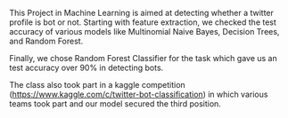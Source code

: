 This Project in Machine Learning is aimed at detecting whether a twitter profile is bot or not. Starting with feature extraction, we checked the test accuracy of various models like Multinomial Naive Bayes, Decision Trees, and Random Forest.

Finally, we chose Random Forest Classifier for the task which gave us an test accuracy over 90% in detecting bots.

The class also took part in a kaggle competition (https://www.kaggle.com/c/twitter-bot-classification) in which various teams took part and our model secured the third position.
